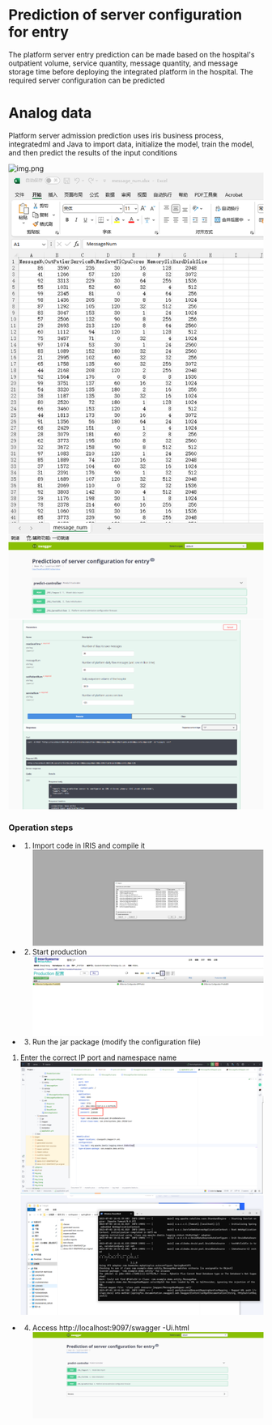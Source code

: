 # Prediction of server configuration for entry

  The platform server entry prediction can be made based on the hospital's outpatient volume, 
  service quantity, message quantity, and message storage time before deploying the integrated platform in the hospital. 
  The required server configuration can be predicted



# Analog data
Platform server admission prediction uses iris business process, integratedml and Java to import data, initialize the model, train the model, and then predict the results of the input conditions

![img.png](src%2Fmain%2Fresources%2Fstatic%2Fimage%2Fimg.png)
![img.png](img.png)
![img_1.png](img_1.png)
![img_2.png](img_2.png)
### Operation steps

* 1. Import code in IRIS and compile it
![img_3.png](img_3.png)

* 2. Start production
![img_4.png](img_4.png)
* 3. Run the jar package (modify the configuration file)
1. Enter the correct IP port and namespace name
![img_5.png](img_5.png)
![img_6.png](img_6.png)
* 4. Access http://localhost:9097/swagger -Ui.html
![img_7.png](img_7.png)

